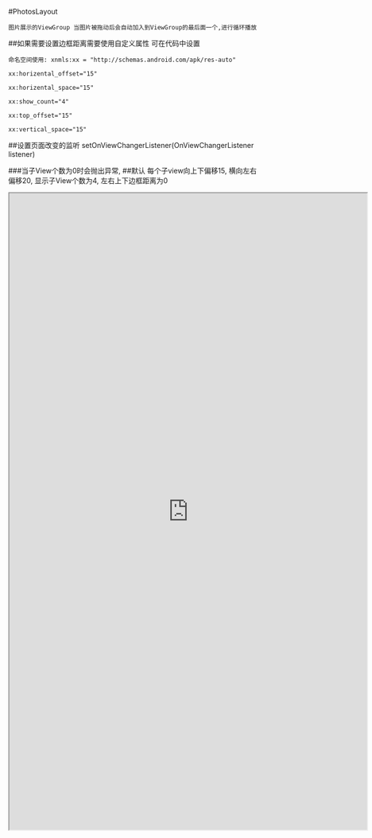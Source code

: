 #PhotosLayout

    图片展示的ViewGroup 当图片被拖动后会自动加入到ViewGroup的最后面一个,进行循环播放
  
##如果需要设置边框距离需要使用自定义属性 可在代码中设置

    命名空间使用: xnmls:xx = "http://schemas.android.com/apk/res-auto"

    xx:horizental_offset="15"

    xx:horizental_space="15"

    xx:show_count="4"

    xx:top_offset="15"

    xx:vertical_space="15"
##设置页面改变的监听
    setOnViewChangerListener(OnViewChangerListener listener)
    
###当子View个数为0时会抛出异常,
##默认
    每个子view向上下偏移15,
    横向左右偏移20,
    显示子View个数为4,
    左右上下边框距离为0
<iframe height=1280 width=720 src="https://github.com/icechao/PhotosLayout/blob/master/1.gif">
![conv_ops](https://github.com/icechao/PhotosLayout/blob/master/1.gif)
